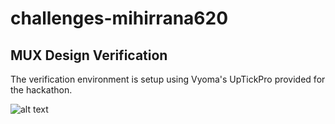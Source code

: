 # challenges-mihirrana620

## MUX Design Verification

The verification environment is setup using Vyoma's UpTickPro provided for the hackathon.

 ![ alt text](/workspace/challenges-mihirrana620/images/image1.png)
